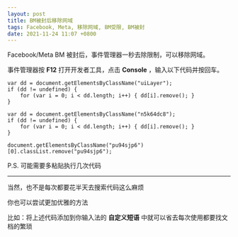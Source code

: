 ```yaml
---
layout: post
title: BM被封后移除网域
tags: Facebook, Meta, 移除网域, BM受限, BM被封
date: 2021-11-24 11:07 +0800
---
```

Facebook/Meta BM 被封后，事件管理器一秒去除限制，可以移除网域。

事件管理器按 **F12** 打开开发者工具，点击 **Console** ，输入以下代码并按回车。
```
var dd = document.getElementsByClassName("uiLayer");
if (dd != undefined) {
    for (var i = 0; i < dd.length; i++) { dd[i].remove(); }
}

var dd = document.getElementsByClassName("n5k64dc8");
if (dd != undefined) {
    for (var i = 0; i < dd.length; i++) { dd[i].remove(); }
}

document.getElementsByClassName("pu94sjp6")[0].classList.remove("pu94sjp6");
```
P.S. 可能需要多粘贴执行几次代码

---
当然，也不是每次都要花半天去搜索代码这么麻烦

你也可以尝试更加优雅的方法

比如：将上述代码添加到你输入法的 **自定义短语** 中就可以省去每次使用都要找文档的繁琐
